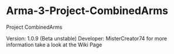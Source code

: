 # Arma-3-Project-CombinedArms
Project CombinedArms

Version: 1.0.9 (Beta unstable)
Developer: MisterCreator74
for more information take a look at the Wiki Page
